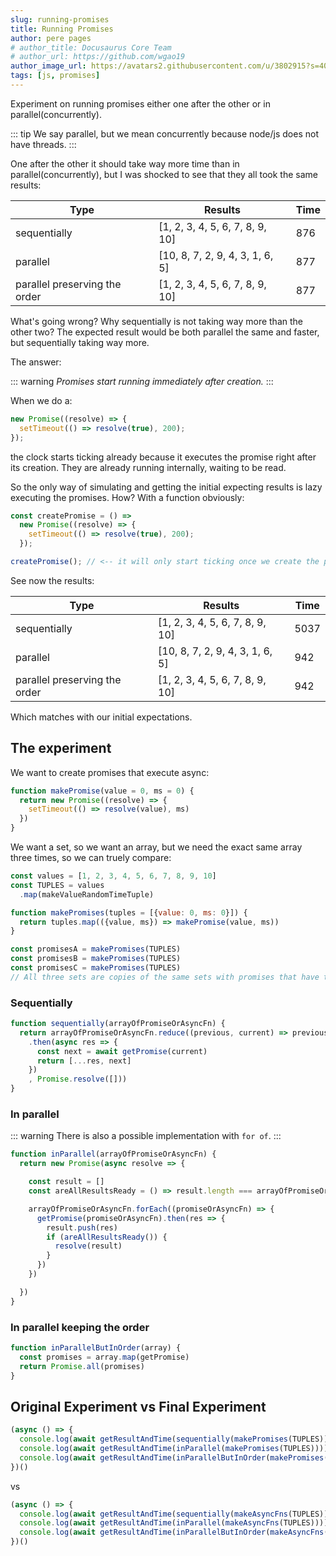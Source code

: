 ```yaml
---
slug: running-promises
title: Running Promises
author: pere pages
# author_title: Docusaurus Core Team
# author_url: https://github.com/wgao19
author_image_url: https://avatars2.githubusercontent.com/u/3802915?s=400&v=4
tags: [js, promises]
---
```


Experiment on running promises either one after the other or in parallel(concurrently).

::: tip
We say parallel, but we mean concurrently because node/js does not have threads.
:::

One after the other it should take way more time than in parallel(concurrently), but I was shocked to see that they all took the same results:

| Type                          | Results                         | Time |
| ----------------------------- | ------------------------------- | ---- |
| sequentially                  | [1, 2, 3, 4, 5, 6, 7, 8, 9, 10] | 876  |
| parallel                      | [10, 8, 7, 2, 9, 4, 3, 1, 6, 5] | 877  |
| parallel preserving the order | [1, 2, 3, 4, 5, 6, 7, 8, 9, 10] | 877  |

What's going wrong? Why sequentially is not taking way more than the other two? The expected result would be both parallel the same and faster, but sequentially taking way more.

The answer:

::: warning
_Promises start running immediately after creation._
:::

When we do a:

```js
new Promise((resolve) => {
  setTimeout(() => resolve(true), 200);
});
```

the clock starts ticking already because it executes the promise right after its creation. They are already running internally, waiting to be read.

So the only way of simulating and getting the initial expecting results is lazy executing the promises. How? With a function obviously:

```js
const createPromise = () =>
  new Promise((resolve) => {
    setTimeout(() => resolve(true), 200);
  });

createPromise(); // <-- it will only start ticking once we create the promise
```

See now the results:

| Type                          | Results                         | Time |
| ----------------------------- | ------------------------------- | ---- |
| sequentially                  | [1, 2, 3, 4, 5, 6, 7, 8, 9, 10] | 5037 |
| parallel                      | [10, 8, 7, 2, 9, 4, 3, 1, 6, 5] | 942  |
| parallel preserving the order | [1, 2, 3, 4, 5, 6, 7, 8, 9, 10] | 942  |

Which matches with our initial expectations.

## The experiment

We want to create promises that execute async:

```js
function makePromise(value = 0, ms = 0) {
  return new Promise((resolve) => {
    setTimeout(() => resolve(value), ms)
  })
}
```

We want a set, so we want an array, but we need the exact same array three times, so we can truely compare:

```js
const values = [1, 2, 3, 4, 5, 6, 7, 8, 9, 10]
const TUPLES = values
  .map(makeValueRandomTimeTuple)

function makePromises(tuples = [{value: 0, ms: 0}]) {
  return tuples.map(({value, ms}) => makePromise(value, ms))
}

const promisesA = makePromises(TUPLES)
const promisesB = makePromises(TUPLES)
const promisesC = makePromises(TUPLES)
// All three sets are copies of the same sets with promises that have to behave the same way
```

### Sequentially

```js
function sequentially(arrayOfPromiseOrAsyncFn) {
  return arrayOfPromiseOrAsyncFn.reduce((previous, current) => previous
    .then(async res => {
      const next = await getPromise(current)
      return [...res, next]
    })
    , Promise.resolve([]))
}
```

### In parallel

::: warning
There is also a possible implementation with `for of`.
:::

```js
function inParallel(arrayOfPromiseOrAsyncFn) {
  return new Promise(async resolve => {

    const result = []
    const areAllResultsReady = () => result.length === arrayOfPromiseOrAsyncFn.length

    arrayOfPromiseOrAsyncFn.forEach((promiseOrAsyncFn) => {
      getPromise(promiseOrAsyncFn).then(res => {
        result.push(res)
        if (areAllResultsReady()) {
          resolve(result)
        }
      })
    })

  })
}
```

### In parallel keeping the order

```js
function inParallelButInOrder(array) {
  const promises = array.map(getPromise)
  return Promise.all(promises)
}
```

## Original Experiment vs Final Experiment

```js
(async () => {
  console.log(await getResultAndTime(sequentially(makePromises(TUPLES))))
  console.log(await getResultAndTime(inParallel(makePromises(TUPLES))))
  console.log(await getResultAndTime(inParallelButInOrder(makePromises(TUPLES))))
})()
```

vs

```js
(async () => {
  console.log(await getResultAndTime(sequentially(makeAsyncFns(TUPLES))))
  console.log(await getResultAndTime(inParallel(makeAsyncFns(TUPLES))))
  console.log(await getResultAndTime(inParallelButInOrder(makeAsyncFns(TUPLES))))
})()
```

